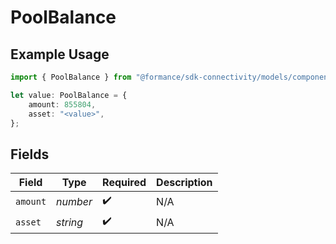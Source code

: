 # PoolBalance

## Example Usage

```typescript
import { PoolBalance } from "@formance/sdk-connectivity/models/components";

let value: PoolBalance = {
    amount: 855804,
    asset: "<value>",
};
```

## Fields

| Field              | Type               | Required           | Description        |
| ------------------ | ------------------ | ------------------ | ------------------ |
| `amount`           | *number*           | :heavy_check_mark: | N/A                |
| `asset`            | *string*           | :heavy_check_mark: | N/A                |